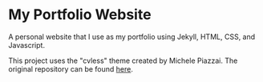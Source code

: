 # My Portfolio Website

A personal website that I use as my portfolio using Jekyll, HTML, CSS, and Javascript. 

This project uses the "cvless" theme created by Michele Piazzai. The original repository can be found [here](https://github.com/piazzai/cvless).
